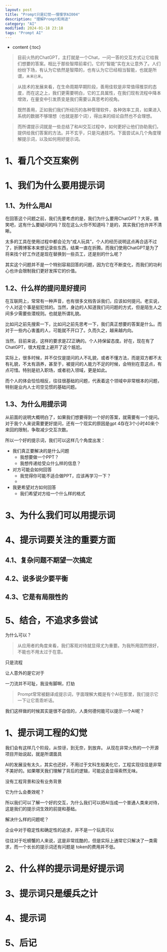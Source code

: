 ```yaml
---
layout: post
title: "Prompt只是幻觉——慢慢学AI004"
description: "理解Prompt和用途"
category: "AI"
modified: 2024-01-18 23:18
tags: "Prompt AI"
---
```

* content
{:toc}

> 目前火热的ChatGPT，主打就是一个Chat，一问一答的交互方式让它给我们想要的答案。相比于那些智障前辈们，它的“智能”实在太让意外了。人们纷纷下场，有认为它依然是智障的，也有认为它已经相当智能，也就是所谓，`未来已来`。

> 从技术的发展来看，在生命周期早期阶段，善用佳软是非常值得推崇的态度，而在这之上，我们更需要明白，它的工具属性，在我们现有流程中降本增效，在量变中引发质变是我们需要认真思考的视角。

> 既然善用，正如我们我们所经历的各种管理软件，各种效率工具，如果进入系统的数据不够理想（也就是那个词），得出来的结论自然也不会理想。

> 而所谓提示词就是一些总结了和AI交互过程中，如何更好让他们协助我们，提供给我们答案的方法。并不玄乎，只是沟通技巧。下面尝试从几个角度理解提示词，以及如何用好提示词。
<!-- more -->
# 1、看几个交互案例

# 1、我们为什么要用提示词

## 1.1、为什么用AI
在回答这个问题之前，我们先要考虑的是，我们为什么要用ChatGPT？大哥，搞笑吧，这有什么要疑问的吗？现在这么火你不知道吗？是的，其实我们也许并不清晰。

太多的工具在使用过程中都会沦为“成人玩具”，个人的经历说明这点再合适不过了，折腾博客本来想记录些东西，结果一直在折腾。而我们使用ChatGPT是为了将来找个好工作还是现在替换到一些员工，还是别的什么呢？

其实这个问题并不是一个特别容易回答的问题，因为它在不断变化，而我们的功利心也许会限制我们更好发挥它的价值。

## 1.2、什么样的提问是好提问
在互联网上，常常有一种声音，也有很多文档告诉我们，应该如何提问。老实说，个人对这个事是挺犯怵的。当然，身边的人知道我们问问题的方式，但是陌生人之间多少需要些潜规则。也就是所谓礼貌。

比如问之前先搜索一下，比如问之前先思考一下，我们真正想要的答案是什么。而对于一些内心害羞的人，可能就不开口了。久而久之，越来越内向。

当然，目前来说，这样的要求是ZZ正确的。个人持保留态度。好在，现在有了ChatGPT，很大程度上避开了这个尴尬。

实际上，很多时候，并不仅仅是提问的人不礼貌，或者不懂方法，而是双方都不太有礼貌，不太有涵养，甚至于，被提问的人能力不足的时候，会特别在意这点，有点可惜。特别是初入职场，或者初入领域，更是如此。

而个人的体会恰恰相反，往往很基础的问题，代表着这个领域中非常根本的问题，特别是业内人士司空见惯的基础问题。

## 1.3、为什么用提示词
从前面的说明大概明白了，如果我们想要得到一个好的答案，就需要有一个提问。对于我个人来说需要更好提问，还有一个现实的原因是gpt 4存在3个小时40来个来回的限制，争取减少交互次数。

所以一个好的提示词，我们可以这样几个角度出发：
* 我们真正要解决的是什么问题
    * 我想要做一个PPT？
    * 我想传递给受众什么样的信息？
* 对方可能会如何回答
    * 我觉得你可能不适合做PPT，应该再学习一下？
    * 
* 我更希望对方如何回答
    * 我们希望对方给一个什么样的格式

# 3、为什么我们可以用提示词

# 4、提示词要关注的重要方面

## 4.1、复杂问题不期望一次搞定

## 4.2、说多说少要平衡

## 4.3、它是有局限性的



# 5、结合，不追求多尝试



为什么可以？

> 从应用者的角度来看，我们客观对待就显得尤为重要。为我所用固然很好，不能也不用太过于在意。

只是流程

让人意外的是它对于

一刀流并不可耻，我没有脚啊，打劫

> Prompt常常被翻译成提示词，字面理解大概是有个AI在那里，我们提示它一下让它乖乖听话。

我们这样做的时候其实是很不自信的，人类何德何能可以提示一个AI呢？


# 1、提示词工程的幻觉

我们会有这样几个阶段，从惊讶，到无奈，到放弃。
从现在非常火热的一个开源项目开始说起，就是所谓面具

AI的发展没有太久，其实也还好，不用过于文科生般美化它，工程实现往往是非常不美好的。如果哪天我们理解了背后的逻辑，可能这会显得索然无味。

没有工程背景和没有业务背景

它为什么会奏效呢？

所以我们可以了解一个好的交互，为什么我们可以把AI当成一个普通人类来对待，这是我们的提示词生效的前提和基础。

解决什么样的问题呢？

企业中对于稳定性和确定性的追求，并不是一个玩具可以

往往对于吃螃蟹的人来说，这是非常炫酷的，但是实际上通常它只解决了一类需求，而一个长长的提示词还有问题是
token的费用并不低。

# 2、什么样的提示词是好提示词

# 3、提示词只是缓兵之计

# 4、提示词

# 5、后记
